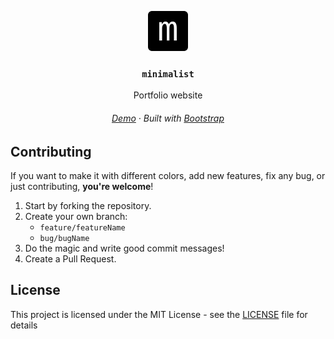 <p align="center">
  <img src="https://raw.githubusercontent.com/imgios/minimalist/master/.github/minimalist-512.png" width="64">
  <h3 align="center"><code>minimalist</code></h3>
</p>

<p align="center">Portfolio website</p>

<h6 align="center"><a href="https://imgios.github.io/minimalist/">Demo</a> · Built with <a href="https://getbootstrap.com/">Bootstrap</a></h6>

## Contributing
If you want to make it with different colors, add new features, fix any bug, or just contributing, **you're welcome**!
1. Start by forking the repository.
2. Create your own branch: 
    - `feature/featureName`
    - `bug/bugName`
3. Do the magic and write good commit messages!
4. Create a Pull Request.

## License

This project is licensed under the MIT License - see the [LICENSE](LICENSE) file for details
